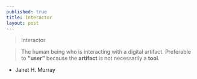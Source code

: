 ```yaml
---
published: true
title: Interactor
layout: post
---
```

> Interactor

> The human being who is interacting with a digital artifact. Preferable to **“user”** because the **artifact** is not necessarily a **tool**.
- Janet H. Murray